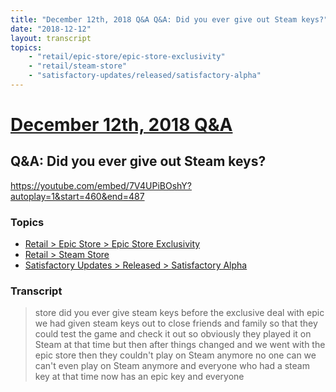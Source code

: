 ```yaml
---
title: "December 12th, 2018 Q&A Q&A: Did you ever give out Steam keys?"
date: "2018-12-12"
layout: transcript
topics:
    - "retail/epic-store/epic-store-exclusivity"
    - "retail/steam-store"
    - "satisfactory-updates/released/satisfactory-alpha"
---
```

# [December 12th, 2018 Q&A](../2018-12-12.md)
## Q&A: Did you ever give out Steam keys?
https://youtube.com/embed/7V4UPiBOshY?autoplay=1&start=460&end=487

### Topics
* [Retail > Epic Store > Epic Store Exclusivity](../topics/retail/epic-store/epic-store-exclusivity.md)
* [Retail > Steam Store](../topics/retail/steam-store.md)
* [Satisfactory Updates > Released > Satisfactory Alpha](../topics/satisfactory-updates/released/satisfactory-alpha.md)

### Transcript

> store did you ever give steam keys before the exclusive deal with epic we had given steam keys out to close friends and family so that they could test the game and check it out so obviously they played it on Steam at that time but then after things changed and we went with the epic store then they couldn't play on Steam anymore no one can we can't even play on Steam anymore and everyone who had a steam key at that time now has an epic key and everyone
